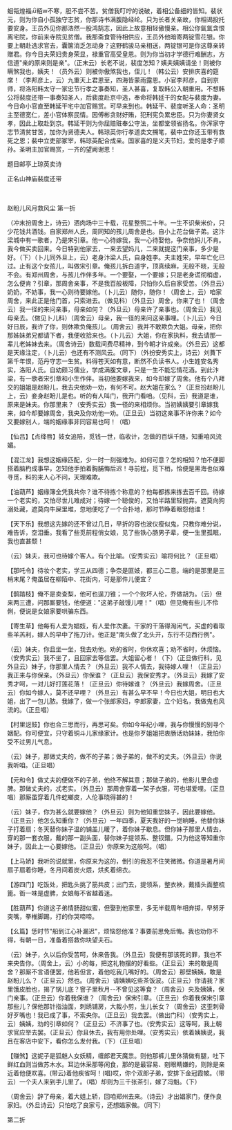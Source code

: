 <!-- { "loadSidebar": true } -->
蛔瓴煌福粨w不寒，胆不尝不苦。贫僧我叮咛的说破，着相公备细的皆知。裴状元，则为你自小孤独守志贫，你那诗书满腹隐经纶。只为长者关亲故，你相谒投托要安身。王员外见你那浩然一股鸿鹄志，因此上故意相轻傲慢亲。相公你氤氲含恨离宅院，你前来寺院见贫僧。我那斋食管待相供应，王员外他暗寄两锭雪花银。你要上朝赴选求官去，囊箧消乏怎动身？这野鹤骏马亲相送，两锭银可是你这尊亲转赠君。你今日夫荣妇贵身荣显，禄重官高受皇恩。则为你当初才学德行难酬志，方信道"亲的原来则是亲"。（正末云）长老不说，裴度怎知？姨夫姨姨请坐！则被你瞒煞我也，姨夫！（员外云）则被你傲煞我也，侄儿！（韩公云）安排庆喜的筵席！（李邦彦上，云）九重天上君恩至，四海皆蒙雨露恩。小官李邦彦，自到京师，将洛阳韩太守一家忠节行孝之事奏知，圣人甚喜，复取韩公入朝重用。不想韩公将裴度还带一事奏知圣人，后裴度赴京中选，奉命将韩廷干的女配与裴度为妻。今日命小官直至韩延干宅中加官赐赏。可早来到也。韩延干、裴度听圣人命：圣明主至德宽仁，差小官体察民情。因傅彬贪财好贿，犯刑宪负累忠臣。只为你妻贤女孝，因此上取赴到京。韩延干则为你屈赔赃奉公守法，坐都堂领省扬名。你浑家守志节清贫甘苦，加你为贤德夫人。韩琼英你行孝道卖文搠笔，裴中立你还玉带有救死之恩；裴中立吏部冢宰，韩琼英配合成亲。国家喜的是义夫节妇，爱的是孝子顺孙。圣明主加官赐赏，一齐的望阙谢恩！

题目邮亭上琼英卖诗

正名山神庙裴度还带


　
　




赵盼儿风月救风尘
第一折

（冲末扮周舍上，诗云）酒肉场中三十载，花星整照二十年。一生不识柴米价，只少花钱共酒钱。自家郑州人氏，周同知的孩儿周舍是也。自小上花台做子弟。这汴梁城中有一歌者，乃是宋引章。他一心待嫁我，我一心待娶他，争奈他妈儿不肯。我今做买卖回来。今日特到他家去，一来去望妈儿，二来就提这门亲事，多少是好。（下）（卜儿同外旦上，云）老身汴梁人氏，自身姓李。夫主姓宋，早年亡化已过。止有这个女孩儿，叫做宋引章。俺孩儿拆白道字，顶真续麻，无般不晓，无般不会。有郑州周舍，与孩儿作伴多年。一个要娶，一个要嫁；只是老身谎彻梢虚，怎么便肯？引章，那周舍亲事，不是我百般板障，只怕你久后自家受苦。（外旦云）奶奶，不妨事，我一心则待要嫁他。（卜儿云）随你，随你！（周舍上，云）咱家周舍，来此正是他门首，只索进去。（做见科）（外旦云）周舍，你来了也！（周舍云）我一径的来问亲事，母亲如何？（外旦云）母亲许了亲事也。（周舍云）我见母亲去。（做见卜儿科）（周舍云）母亲，我一径的来问这亲事哩。（卜儿云）今日好日辰，我许了你，则休欺负俺孩儿。（周舍云）我并不敢欺负大姐。母亲，把你那姊妹弟兄都请下者，我便收拾来也。（卜儿云）大姐，你在家执料，我去请那一辈儿老姊妹去来。（周舍诗云）数载间费尽精神，到今朝才许成亲。（外旦云）这都是天缘注定，（卜儿云）也还有不测风云。（同下）（外扮安秀实上，诗云）刘蕡下第千年恨，范丹守志一生贫。料得苍天如有意，断然不负读书人。小生姓安名秀实，洛阳人氏。自幼颇习儒业，学成满腹文章，只是一生不能忘情花酒。到此汴梁，有一歌者宋引章和小生作伴。当初他要嫁我来，如今却嫁了周舍。他有个八拜交的姐姐是赵盼儿，我去央他劝一劝，有何不可。赵大姐在家么？（正旦扮赵盼儿上，云）妾身赵盼儿是也。听的有人叫门，我开门看咱。（见科，云）我道是谁，原来是妹夫。你那里来？（安秀实云）我一径的来相烦你。当初姨姨要引章嫁我来，如今却要嫁周舍，我央及你劝他一劝。（正旦云）当初这亲事不许你来？如今又要嫁别人，端的姻缘事非同容易也呵！（唱）

【仙吕】【点绛唇】妓女追陪，觅钱一世，临收计，怎做的百纵千随，知重咱风流媚。

【混江龙】我想这姻缘匹配，少一时一刻强难为。如何可意？怎的相知？怕不便脚搭着脑杓成事早，怎知他手拍着胸脯悔后迟！寻前程，觅下梢，恰便是黑海也似难寻觅，料的来人心不问，天理难欺。

【油葫芦】姻缘簿全凭我共你？谁不待拣个称意的？他每都拣来拣去百千回。待嫁一个老实的，又怕尽世儿难成对；待嫁一个聪俊的，又怕半路里轻抛弃。遮莫向狗溺处藏，遮莫向牛屎里堆，忽地便吃了一个合扑地，那时节睁着眼怨他谁！

【天下乐】我想这先嫁的还不曾过几日，早折的容也波仪瘦似鬼，只教你难分说，难告诉，空泪垂。我看了些觅前程俏女娘，见了些铁心肠男子辈，便一生里孤眠，我也直甚颓！

（云）妹夫，我可也待嫁个客人。有个比喻。（安秀实云）喻将何比？（正旦唱）

【那吒令】待妆个老实，学三从四德；争奈是匪妓，都三心二意。端的是那里是三梢末尾？俺虽居在柳陌中、花街内，可是那件儿便宜？

【鹊踏枝】俺不是卖查梨，他可也逞刀锥；一个个败坏人伦，乔做胡为。（云）但来两三遭，问那厮要钱，他便道："这弟子敲馒儿哩！"（唱）但见俺有些儿不伶俐，便说是女娘家要哄骗东西。

【寄生草】他每有人爱为娼妓，有人爱作次妻。干家的干落得淘闲气，买虚的看取些羊羔利，嫁人的早中了拖刀计。他正是"南头做了北头开，东行不见西行例"。

（云）妹夫，你且坐一坐，我去劝他。劝的省时，你休欢喜；劝不省时，休烦恼。（安秀实云）我不坐了，且回家去等信罢。大姐留心者！（下）（正旦做行科，见外旦云）妹子，你那里人情去？（外旦云）我不人情去，我待嫁人哩！（正旦云）我正来与你保亲。（外旦云）你保谁？（正旦云）我保安秀才。（外旦云）我嫁了安秀才呵，一对儿好打莲花落！（正旦云）你待嫁谁？（外旦云）我嫁周舍。（正旦云）你如今嫁人，莫不还早哩？（外旦云）有甚么早不早！今日也大姐，明日也大姐，出了一包儿脓。我嫁了，做一个张郎家妇，李郎家妻，立个妇名，我做鬼也风流的。（正旦唱）

【村里迓鼓】你也合三思而行，再思可矣。你如今年纪小哩，我与你慢慢的别寻个姻配。你可便宜，只守着铜斗儿家缘家计。也是你歹姐姐把衷肠话劝妹妹，我怕你受不过男儿气息。

（云）妹子，那做丈夫的，做不的子弟；做子弟的，做不的丈夫。（外旦云）你说我听咱。（正旦唱）

【元和令】做丈夫的便做不的子弟，他终不解其意；那做子弟的，他影儿里会虚脾。那做丈夫的，忒老实。（外旦云）那周舍穿着一架子衣服，可也堪爱哩。（正旦唱）那厮虽穿着几件虼螂皮，人伦事晓得甚的！

（云）妹子，你为甚么就要嫁他？（外旦云）则为他知重您妹子，因此要嫁他。（正旦云）他怎么知重你？（外旦云）一年四季，夏天我好的一觉晌睡，他替你妹子打着扇；冬天替你妹子温的铺盖儿暖了，着你妹子歇息。但你妹子那里人情去，穿的那一套衣服，戴的那一副头面，替你妹子提领系、整钗鐶。只为他这等知重你妹子，因此上一心要嫁他。（正旦云）你原来为这般呵。（唱）

【上马娇】我听的说就里，你原来为这的，倒引的我忍不住笑微微。你道是暑月间扇子扇着你睡，冬月间着炭火煨，烘炙着绵衣。

【游四门】吃饭处，把匙头挑了筋共皮；出门去，提领系，整衣袂，戴插头面整梳篦。衜一味是虚脾，女娘每不省越着迷。

【胜葫芦】你道这子弟情肠甜似蜜，但娶到他家里，多无半载周年相弃掷，早努牙突嘴，拳椎脚踢，打的你哭啼啼。

【幺篇】恁时节"船到江心补漏迟"，烦恼怨他准？事要前思免后悔。我也劝你不得，有朝一日，准备着搭救你块望夫石。

（云）妹子，久以后你受苦呵，休来告我。（外旦云）我便有那该死的罪，我也不来央告你。（周舍上，云）小的每，把这礼物摆的好看些。（正旦云）来的敢是周舍？那厮不言语便罢，他若但言，着他吃我几嘴好的。（周舍云）那壁姨姨，敢是赵盼儿么？（正旦云）然也。（周舍云）请姨姨吃些茶饭波。（正旦云）你请我？家里饿皮脸也，揭了锅儿底？窨子里秋月--不曾见这等食？（周舍云）央及姨姨，保门亲事。（正旦云）你着我保谁？（周舍云）保宋引章。（正旦云）你着我保宋引章那些儿？保他那针指油面，刺绣铺房，大裁小剪，生儿长女？（周舍云）这歪刺骨好歹嘴也！我已成了事，不索央你。（正旦云）我去罢。（做出门科）（安秀实上，云）姨姨，劝的引章如何？（正旦云）不济事了也。（安秀实云）这等呵，我上朝求官应举去罢。（正旦云）你且休去，我有用你处哩。（安秀实云）依着姨姨说，我且在客店中安下，看你怎么发付我。（下）（正旦唱）

【赚煞】这妮子是狐魅人女妖精，缠郎君天魔祟。则他那裤儿里休猜做有腿，吐下鲜红血则当做苏木水。耳边休采那等闲食，那的是最容易、剜眼睛嫌的，则除是亲近着他便欢喜。(带云)着他疾省呵！(唱)哎，你个双郎子弟，安排下金冠霞帔。（带云）一个夫人来到手儿里了。（唱）却则为三千张茶引，嫁了冯魁。（下）

（周舍云）辞了母亲，着大姐上轿，回咱郑州去来。（诗云）才出娼家门，便作良家妇。（外旦诗云）只怕吃了良家亏，还想娼家做。（同下）


第二折

